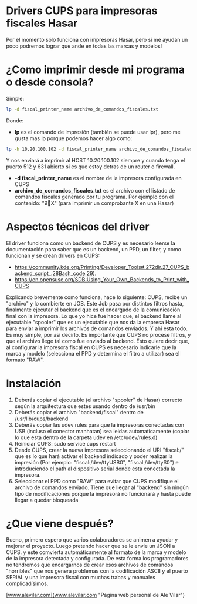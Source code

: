 # Drivers CUPS para impresoras fiscales Hasar
 
Por el momento sólo funciona con impresoras Hasar, pero si me ayudan un poco podremos lograr que ande en todas las marcas y modelos!


# ¿Como imprimir desde mi programa o desde consola?
Simple: 
```sh
lp -d fiscal_printer_name archivo_de_comandos_fiscales.txt
```
Donde:
* **lp** es el comando de impresión (también se puede usar lpr), pero me gusta mas lp porque podemos hacer algo como:
```sh
lp -h 10.20.100.102 -d fiscal_printer_name archivo_de_comandos_fiscales.txt
```
Y nos enviará a imprimir al HOST 10.20.100.102 siempre y cuando tenga el puerto 512 y 631 abierto si es que estoy detras de un router o firewall.

* **-d fiscal_printer_name** es el nombre de la impresora configurada en CUPS
* **archivo_de_comandos_fiscales.txt** es el archivo con el listado de comandos fiscales generado por tu programa.
Por ejemplo con el contenido: "9X" (para imprimir un comprobante X en una Hasar)


# Aspectos técnicos del driver

El driver funciona como un backend de CUPS y es necesario leerse la documentación para saber que es un backend, un PPD, un filter, y como funcionan y se crean drivers en CUPS:  
* https://community.kde.org/Printing/Developer_Tools#.272dir.27_CUPS_backend_script_.28Bash_code.29).
* https://en.opensuse.org/SDB:Using_Your_Own_Backends_to_Print_with_CUPS

Explicando brevemente como funciona, hace lo siguiente:
CUPS, recibe un "archivo" y lo combierte en JOB. Este Job pasa por distintos filtros hasta, finalmente ejecutar el backend que es el encargado de la comunicación final con la impresora.
Lo que yo hice fue hacer que, el backend llame al ejecutable "spooler" que es un ejecutable que nos da la empresa Hasar para enviar a imprimir los archivos de comandos enviados. Y ahi esta todo. Es muy simple, por asi decirlo.
Es importante que CUPS no procese filtros, y que el archivo llege tal como fue enviado al backend. Esto quiere decir que, al configurar la impresora fiscal en CUPS es necesario indicarle que la marca y modelo (selecciona el PPD y determina el filtro a utilizar) sea el formato "RAW".

# Instalación

1. Deberás copiar el ejecutable (el archivo "spooler" de Hasar) correcto según la arquitectura que estes usando dentro de /usr/bin
2. Deberás copiar el archivo "backend/fiscal" dentro de /usr/lib/cups/backend
3. Deberás copiar las udev rules para que la impresoras conectadas con USB (incluso el conector manhatan) sea leidas automaticamente (copiar lo que esta dentro de la carpeta udev en /etc/udev/rules.d)
4. Reiniciar CUPS: sudo service cups restart
5. Desde CUPS, crear la nueva impresora seleccionando el URI "fiscal:/" que es lo que hará activar el backend indicado y poder realizar la impresión (Por ejemplo: "fiscal:/dev/ttyUSB0", "fiscal:/dev/ttyS0") e introduciendo el path al dispositivo serial donde esta conectada la impresora.
6. Seleccionar el PPD como "RAW" para evitar que CUPS modifique el archivo de comandos enviado. Tiene que llegar al "backend" sin ningún tipo de modificaciones porque la impresorá no funcionará y hasta puede llegar a quedar bloqueada


# ¿Que viene después?
Bueno, primero espero que varios colaboradores se animen a ayudar y mejorar el proyecto.
Luego pretendo hacer que se le envie un JSON a CUPS. y este comvierta automáticamente al formato de la marca y modelo de la impresora detectada y configurada.
De esta forma los programadores no tendremos que encargarnos de crear esos archivos de comandos "horribles" que nos genera problemas con la codificación ASCII y el puerto SERIAL y una impresora fiscal con muchas trabas y manuales complicadísimos.


 [www.alevilar.com](www.alevilar.com "Página web personal de Ale Vilar")


